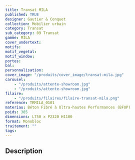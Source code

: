 ```yaml
---
title: Transat MILA
published: TRUE
designer: Gautier & Conquet
collection: Mobilier urbain
category: Transat
sub_category: 09 Transat
gamme: MILA
cover_undertext:
motifs:
motif_vegetal:
motif_window:
portes:
bal:
personnalisation:
cover_image: "/produits/cover_image/transat-mila.jpg"
carousel:
    - "/produits/attente-showroom.jpg"
    - "/produits/attente-showroom.jpg"
filaire:
    - "/produits/filaires/filaire-transat-mila.png"
reference: TRMILA_0101
materiau: Béton Fibré à Ultra-hautes Performances (BFUP)
poids: 385
dimensions: L750 x P2320 H1100
format: Monobloc
traitement: ""
tags:
---
```


## Description
